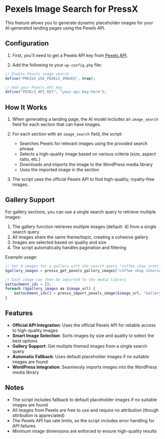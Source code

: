 # Pexels Image Search for PressX

This feature allows you to generate dynamic placeholder images for your AI-generated landing pages using the Pexels API.

## Configuration

1. First, you'll need to get a Pexels API key from [Pexels API](https://www.pexels.com/api/).

2. Add the following to your `wp-config.php` file:

```php
// Enable Pexels image search
define("PRESSX_USE_PEXELS_IMAGES", true);

// Add your Pexels API key
define("PEXELS_API_KEY", "your-api-key-here");
```

## How It Works

1. When generating a landing page, the AI model includes an `image_search` field for each section that can have images.

2. For each section with an `image_search` field, the script:
   - Searches Pexels for relevant images using the provided search phrase
   - Selects a high-quality image based on various criteria (size, aspect ratio, etc.)
   - Downloads and imports the image to the WordPress media library
   - Uses the imported image in the section

3. The script uses the official Pexels API to find high-quality, royalty-free images.

## Gallery Support

For gallery sections, you can use a single search query to retrieve multiple images:

1. The gallery function retrieves multiple images (default: 4) from a single search query
2. All images share the same theme/topic, creating a cohesive gallery
3. Images are selected based on quality and size
4. The script automatically handles pagination and filtering

Example usage:
```php
// Get 4 images for a gallery with the search query "coffee shop interior"
$gallery_images = pressx_get_pexels_gallery_images("coffee shop interior", 4);

// Each image can then be imported to the media library
$attachment_ids = [];
foreach ($gallery_images as $image_url) {
    $attachment_ids[] = pressx_import_pexels_image($image_url, "Gallery Image");
}
```

## Features

- **Official API Integration**: Uses the official Pexels API for reliable access to high-quality images
- **Smart Image Selection**: Sorts images by size and quality to select the best options
- **Gallery Support**: Get multiple themed images from a single search query
- **Automatic Fallback**: Uses default placeholder images if no suitable images are found
- **WordPress Integration**: Seamlessly imports images into the WordPress media library

## Notes

- The script includes fallback to default placeholder images if no suitable images are found
- All images from Pexels are free to use and require no attribution (though attribution is appreciated)
- The Pexels API has rate limits, so the script includes error handling for API failures
- Minimum image dimensions are enforced to ensure high-quality results
